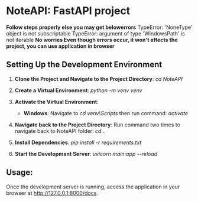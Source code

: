 # NoteAPI: FastAPI project
**Follow steps properly else you may get belowerrors**
  TypeError: 'NoneType' object is not subscriptable 
  TypeError: argument of type 'WindowsPath' is not iterable
  **No worries Even though errors occur, it won't effects the project, you can use application in browser**

## Setting Up the Development Environment

1. **Clone the Project and Navigate to the Project Directory**:
   *cd NoteAPI*
   

2. **Create a Virtual Environment**:
   *python -m venv venv*
   

3. **Activate the Virtual Environment**:
   -  **Windows**:
      Navigate to *cd venv\Scripts*
      then run command: *activate*
      
5. **Navigate back to the Project Directory**:
    Run command two times to navigate back to NoteAPI folder: *cd ..*
     
6. **Install Dependencies**:
    *pip install -r requirements.txt*
    
7. **Start the Development Server**:
    *uvicorn main:app --reload*
    
## Usage:

Once the development server is running, access the application in your browser at http://127.0.0.1:8000/docs.

